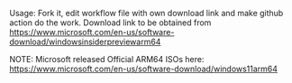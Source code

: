 
Usage:  Fork it, edit workflow file with own download link and make github action do the work. 
Download link to be obtained from https://www.microsoft.com/en-us/software-download/windowsinsiderpreviewarm64




NOTE: Microsoft released Official ARM64 ISOs here: https://www.microsoft.com/en-us/software-download/windows11arm64  
